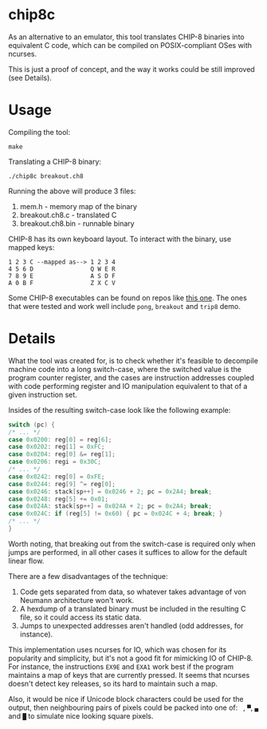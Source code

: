 # chip8c
As an alternative to an emulator, this tool translates CHIP-8 binaries into
equivalent C code, which can be compiled on POSIX-compliant OSes with ncurses.

This is just a proof of concept, and the way it works could be still improved
(see Details).

# Usage
Compiling the tool:
```
make
```

Translating a CHIP-8 binary:
```
./chip8c breakout.ch8
```

Running the above will produce 3 files:
1. mem.h - memory map of the binary
2. breakout.ch8.c - translated C
3. breakout.ch8.bin - runnable binary

CHIP-8 has its own keyboard layout. To interact with the binary, use mapped keys:
```
1 2 3 C --mapped as--> 1 2 3 4
4 5 6 D                Q W E R
7 8 9 E                A S D F
A 0 B F                Z X C V
```

Some CHIP-8 executables can be found on repos like
[this one](https://github.com/badlogic/chip8/tree/master/roms). The ones that
were tested and work well include `pong`, `breakout` and `trip8` demo.

# Details
What the tool was created for, is to check whether it's feasible to decompile
machine code into a long switch-case, where the switched value is the program
counter register, and the cases are instruction addresses coupled with code
performing register and IO manipulation equivalent to that of a given
instruction set.

Insides of the resulting switch-case look like the following example:
```c
switch (pc) {
/* ... */
case 0x0200: reg[0] = reg[6];
case 0x0202: reg[1] = 0xFC;
case 0x0204: reg[0] &= reg[1];
case 0x0206: regi = 0x30C;
/* ... */
case 0x0242: reg[0] = 0xFE;
case 0x0244: reg[9] ^= reg[0];
case 0x0246: stack[sp++] = 0x0246 + 2; pc = 0x2A4; break;
case 0x0248: reg[5] += 0x01;
case 0x024A: stack[sp++] = 0x024A + 2; pc = 0x2A4; break;
case 0x024C: if (reg[5] != 0x60) { pc = 0x024C + 4; break; }
/* ... */
}
```

Worth noting, that breaking out from the switch-case is required only when
jumps are performed, in all other cases it suffices to allow for the default
linear flow.

There are a few disadvantages of the technique:
1. Code gets separated from data, so whatever takes advantage of von Neumann
   architecture won't work.
2. A hexdump of a translated binary must be included in the resulting C file,
   so it could access its static data.
3. Jumps to unexpected addresses aren't handled (odd addresses, for instance).

This implementation uses ncurses for IO, which was chosen for its popularity
and simplicity, but it's not a good fit for mimicking IO of CHIP-8. For instance,
the instructions `EX9E` and `EXA1` work best if the program maintains a map of
keys that are currently pressed. It seems that ncurses doesn't detect key
releases, so its hard to maintain such a map.

Also, it would be nice if Unicode block characters could be used for the
output, then neighbouring pairs of pixels could be packed into one of:
` `, `▀`, `▄` and `█` to simulate nice looking square pixels.
